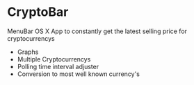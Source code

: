 CryptoBar
=========

MenuBar OS X App to constantly get the latest selling price for cryptocurrencys

- Graphs
- Multiple Cryptocurrencys 
- Polling time interval adjuster 
- Conversion to most well known currency's 
